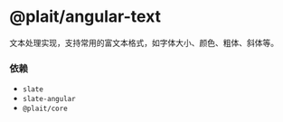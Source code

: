 # @plait/angular-text

文本处理实现，支持常用的富文本格式，如字体大小、颜色、粗体、斜体等。

### 依赖

- `slate`
- `slate-angular`
-  `@plait/core`
